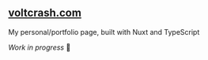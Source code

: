 ## [voltcrash.com](https://voltcrash.com)

My personal/portfolio page, built with Nuxt and TypeScript

*Work in progress* 🚧 